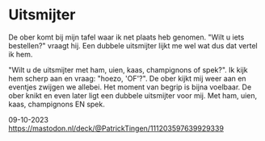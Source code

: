 # Uitsmijter

De ober komt bij mijn tafel waar ik net plaats heb genomen. "Wilt u iets bestellen?" vraagt hij. Een dubbele uitsmijter lijkt me wel wat dus dat vertel ik hem. 

"Wilt u de uitsmijter met ham, uien, kaas, champignons of spek?". Ik kijk hem scherp aan en vraag: "hoezo, 'OF'?". De ober kijkt mij weer aan en eventjes zwijgen we allebei. Het moment van begrip is bijna voelbaar. De ober knikt en even later ligt een dubbele uitsmijter voor mij. Met ham, uien, kaas, champignons EN spek. 

09-10-2023
https://mastodon.nl/deck/@PatrickTingen/111203597639929339
